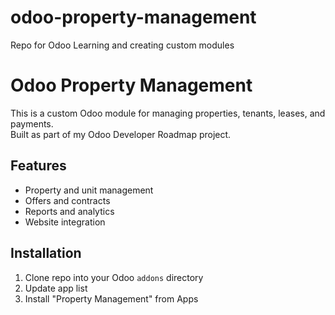 # odoo-property-management
Repo for Odoo Learning and creating custom modules
# Odoo Property Management

This is a custom Odoo module for managing properties, tenants, leases, and payments.  
Built as part of my Odoo Developer Roadmap project.

## Features
- Property and unit management
- Offers and contracts
- Reports and analytics
- Website integration

## Installation
1. Clone repo into your Odoo `addons` directory
2. Update app list
3. Install "Property Management" from Apps


